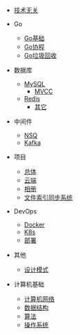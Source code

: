 
* [技术无关](./docs/a-1技术无关.md)
  
* Go
  * [Go基础](./docs/b-1Go基础.md)
  * [Go协程](./docs/b-2Go协程.md)
  * [Go垃圾回收](./docs/b-3Go垃圾回收.md)

* 数据库
  * [MySQL](./docs/c-1MySQL.md)
    * [MVCC](./docs/c-1MySQL-MVCC.md)
  * [Redis](./docs/c-2Redis.md)
    * [其它](./docs/c-2Redis-其它.md)

* 中间件
  * [NSQ](./docs/d-1NSQ.md)
  * [Kafka](./docs/d-2Kafka.md)

* 项目
  * [总体](./docs/e-1总体.md)
  * [云端](./docs/e-2云端.md)
  * [相册](./docs/e-3相册.md)
  * [文件索引同步系统](./docs/e-4文件索引同步系统.md)

* DevOps
  * [Docker](./docs/f-1Docker.md)
  * [K8s](./docs/f-2K8s.md)
  * [部署](./docs/f-3部署.md)

* 其他
  * [设计模式](./docs/g-1设计模式.md)

* 计算机基础
  * [计算机网络](./docs/f-1计算机网络.md)
  * [数据结构](./docs/f-2数据结构.md)
  * [算法](./docs/f-3算法.md)
  * [操作系统](./docs/f-4操作系统.md)
  

